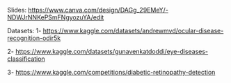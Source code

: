 Slides: https://www.canva.com/design/DAGg_29EMeY/-NDWJrNNKePSmFNgyozuYA/edit

Datasets:
1- https://www.kaggle.com/datasets/andrewmvd/ocular-disease-recognition-odir5k

2- https://www.kaggle.com/datasets/gunavenkatdoddi/eye-diseases-classification

3- https://www.kaggle.com/competitions/diabetic-retinopathy-detection
